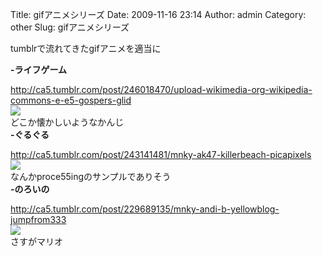 Title: gifアニメシリーズ
Date: 2009-11-16 23:14
Author: admin
Category: other
Slug: gifアニメシリーズ

tumblrで流れてきたgifアニメを適当に

<!--more-->  
**-ライフゲーム**  

<http://ca5.tumblr.com/post/246018470/upload-wikimedia-org-wikipedia-commons-e-e5-gospers-glid>  
![](http://15.media.tumblr.com/tumblr_kt7cwyTxmM1qao5buo1_250.gif)  
どこか懐かしいようなかんじ  
**-ぐるぐる**  

<http://ca5.tumblr.com/post/243141481/mnky-ak47-killerbeach-picapixels>  
![](http://15.media.tumblr.com/tumblr_kt1kit4sAI1qz6ygbo1_400.gif)  
なんかproce55ingのサンプルでありそう  
**-のろいの**  

<http://ca5.tumblr.com/post/229689135/mnky-andi-b-yellowblog-jumpfrom333>  
![](http://15.media.tumblr.com/t4bwezAizb3njf0h9nZBkrYC_250.gif)  
さすがマリオ
